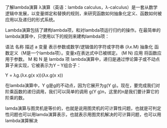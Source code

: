 了解lambda演算
λ演算（英语：lambda calculus，λ-calculus）是一套从数学逻辑中发展，以变量绑定和替换的规则，来研究函数如何抽象化定义、函数如何被应用以及递归的形式系统。

Lambda演算包括了建构lambda项，和对lambda项运行归约的操作。在最简单的lambda演算中，只使用以下的规则来建构lambda项：

语法	名称	描述
a	变量	表示参数或数学/逻辑值的字符或字符串
(λx.M)	抽象化	函数定义（M是一个lambda项）。变量x在表达式中已被绑定。
(M N)	应用	将函数应用于参数。 M 和 N 是 lambda 项
lambda演算中，递归是通过悖论算子或不动点算子来实现，它被表示为Y – Y组合子：

Y = λg.(λx.g(x x))(λx.g(x x))

在lambda演算中，Y g是g的不动点，因为它展开为g(Y g)。现在，要完成我们对阶乘函数的递归调用，我们可以简单的调用 g(Y g)n，这里的n是我们要计算它的阶乘的数。

lamda演算与图灵机是等价的，也就是说用图灵机的可计算性问题，也就是可判定性问题也可以用lamda演算表示，也就表示用图灵机解决的可计算问题，也可以用lambda演算解决
